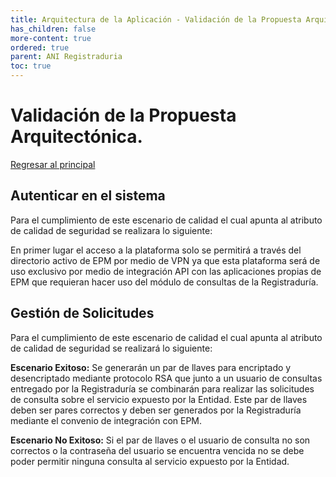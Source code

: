 ```yaml
---
title: Arquitectura de la Aplicación - Validación de la Propuesta Arquitectónica
has_children: false
more-content: true
ordered: true
parent: ANI Registraduria 
toc: true
---
```


# Validación de la Propuesta Arquitectónica.

<!-- Describa cómo se validará el cumplimiento de los Drivers Arquitectónicos. Por ejemplo, para dar cumplimiento al Escenario xxx que se refiere a Rendimiento, se va a construir una prueba de concepto que simulara el escenario descrito con el objetivo de garantizar su cumplimiento. Recuerde que no es necesario construir siempre una nueva Prueba de Concepto, reutilice Pruebas de concepto de soluciones anteriores. Sólo en casos muy reducidos y sólo cuando este muy seguro del cumplimiento de un Driver Arquitectónico, refiérase a su experiencia previa, la cual tendrá que ser sustentada en la Revisión Interna de Arquitectura y por supuesto con el Cliente. De igual manera, se puede hacer referencia a las pruebas de concepto ya realizadas y que han sido documentadas de forma detallada dentro de las bitácoras respectivas. La idea no es repetir aquellas pruebas que ya han sido realizadas por otro equipo previamente y que buscan validar el mismo contexto -->

[Regresar al principal](../../plantilla-arquitectura-aplicacion.html)

##   **Autenticar en el sistema**

Para el cumplimiento de este escenario de calidad el cual apunta al atributo de calidad de seguridad se realizara lo siguiente:

En primer lugar el acceso a la plataforma solo se permitirá a través del directorio activo de EPM por medio de VPN ya que esta plataforma será de uso exclusivo por medio de integración API con las aplicaciones propias de EPM que requieran hacer uso del módulo de consultas de la Registraduría.

##   **Gestión de Solicitudes**

Para el cumplimiento de este escenario de calidad el cual apunta al atributo de calidad de seguridad se realizará lo siguiente:

**Escenario Exitoso:** Se generarán un par de llaves para encriptado y desencriptado mediante protocolo RSA que junto a un usuario de consultas entregado por la Registraduría se combinarán para realizar las solicitudes de consulta sobre el servicio expuesto por la Entidad. Este par de llaves deben ser pares correctos y deben ser generados por la Registraduría mediante el convenio de integración con EPM.

**Escenario No Exitoso:** Si el par de llaves o el usuario de consulta no son correctos o la contraseña del usuario se encuentra vencida no se debe poder permitir ninguna consulta al servicio expuesto por la Entidad.

